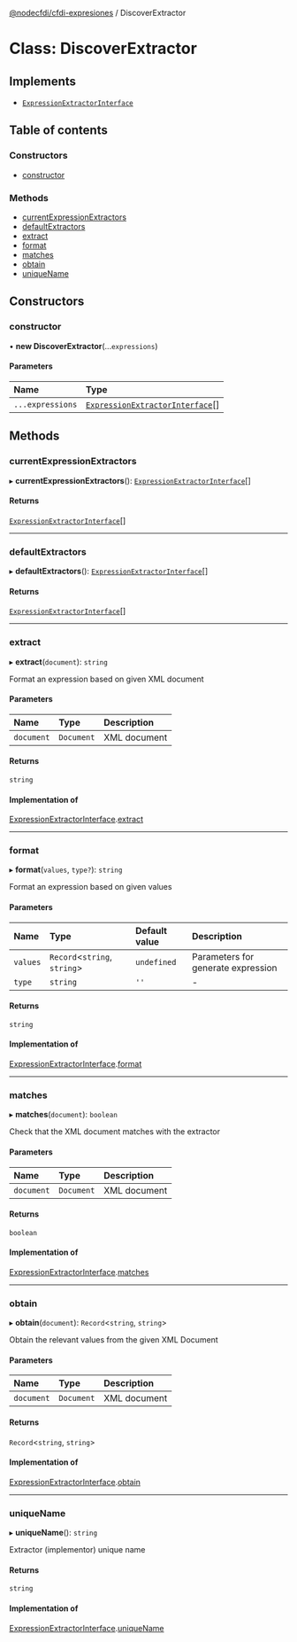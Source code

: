 [@nodecfdi/cfdi-expresiones](../README.md) / DiscoverExtractor

# Class: DiscoverExtractor

## Implements

- [`ExpressionExtractorInterface`](../interfaces/ExpressionExtractorInterface.md)

## Table of contents

### Constructors

- [constructor](DiscoverExtractor.md#constructor)

### Methods

- [currentExpressionExtractors](DiscoverExtractor.md#currentexpressionextractors)
- [defaultExtractors](DiscoverExtractor.md#defaultextractors)
- [extract](DiscoverExtractor.md#extract)
- [format](DiscoverExtractor.md#format)
- [matches](DiscoverExtractor.md#matches)
- [obtain](DiscoverExtractor.md#obtain)
- [uniqueName](DiscoverExtractor.md#uniquename)

## Constructors

### constructor

• **new DiscoverExtractor**(...`expressions`)

#### Parameters

| Name | Type |
| :------ | :------ |
| `...expressions` | [`ExpressionExtractorInterface`](../interfaces/ExpressionExtractorInterface.md)[] |

## Methods

### currentExpressionExtractors

▸ **currentExpressionExtractors**(): [`ExpressionExtractorInterface`](../interfaces/ExpressionExtractorInterface.md)[]

#### Returns

[`ExpressionExtractorInterface`](../interfaces/ExpressionExtractorInterface.md)[]

___

### defaultExtractors

▸ **defaultExtractors**(): [`ExpressionExtractorInterface`](../interfaces/ExpressionExtractorInterface.md)[]

#### Returns

[`ExpressionExtractorInterface`](../interfaces/ExpressionExtractorInterface.md)[]

___

### extract

▸ **extract**(`document`): `string`

Format an expression based on given XML document

#### Parameters

| Name | Type | Description |
| :------ | :------ | :------ |
| `document` | `Document` | XML document |

#### Returns

`string`

#### Implementation of

[ExpressionExtractorInterface](../interfaces/ExpressionExtractorInterface.md).[extract](../interfaces/ExpressionExtractorInterface.md#extract)

___

### format

▸ **format**(`values`, `type?`): `string`

Format an expression based on given values

#### Parameters

| Name | Type | Default value | Description |
| :------ | :------ | :------ | :------ |
| `values` | `Record`<`string`, `string`\> | `undefined` | Parameters for generate expression |
| `type` | `string` | `''` | - |

#### Returns

`string`

#### Implementation of

[ExpressionExtractorInterface](../interfaces/ExpressionExtractorInterface.md).[format](../interfaces/ExpressionExtractorInterface.md#format)

___

### matches

▸ **matches**(`document`): `boolean`

Check that the XML document matches with the extractor

#### Parameters

| Name | Type | Description |
| :------ | :------ | :------ |
| `document` | `Document` | XML document |

#### Returns

`boolean`

#### Implementation of

[ExpressionExtractorInterface](../interfaces/ExpressionExtractorInterface.md).[matches](../interfaces/ExpressionExtractorInterface.md#matches)

___

### obtain

▸ **obtain**(`document`): `Record`<`string`, `string`\>

Obtain the relevant values from the given XML Document

#### Parameters

| Name | Type | Description |
| :------ | :------ | :------ |
| `document` | `Document` | XML document |

#### Returns

`Record`<`string`, `string`\>

#### Implementation of

[ExpressionExtractorInterface](../interfaces/ExpressionExtractorInterface.md).[obtain](../interfaces/ExpressionExtractorInterface.md#obtain)

___

### uniqueName

▸ **uniqueName**(): `string`

Extractor (implementor) unique name

#### Returns

`string`

#### Implementation of

[ExpressionExtractorInterface](../interfaces/ExpressionExtractorInterface.md).[uniqueName](../interfaces/ExpressionExtractorInterface.md#uniquename)

